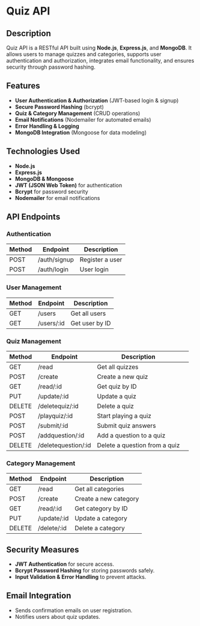 # Quiz API

## Description

Quiz API is a RESTful API built using **Node.js**, **Express.js**, and **MongoDB**. It allows users to manage quizzes and categories, supports user authentication and authorization, integrates email functionality, and ensures security through password hashing.

## Features

- **User Authentication & Authorization** (JWT-based login & signup)
- **Secure Password Hashing** (bcrypt)
- **Quiz & Category Management** (CRUD operations)
- **Email Notifications** (Nodemailer for automated emails)
- **Error Handling & Logging**
- **MongoDB Integration** (Mongoose for data modeling)

## Technologies Used

- **Node.js**
- **Express.js**
- **MongoDB & Mongoose**
- **JWT (JSON Web Token)** for authentication
- **Bcrypt** for password security
- **Nodemailer** for email notifications

## API Endpoints

### Authentication

| Method | Endpoint       | Description     |
| ------ | -------------- | --------------- |
| POST   | /auth/signup | Register a user |
| POST   | /auth/login  | User login      |

### User Management

| Method | Endpoint     | Description    |
| ------ | ------------ | -------------- |
| GET    | /users     | Get all users  |
| GET    | /users/:id | Get user by ID |

### Quiz Management

| Method | Endpoint             | Description                   |   |
| ------ | -------------------- | ----------------------------- | - |
| GET    | /read                | Get all quizzes               |   |
| POST   | /create              | Create a new quiz             |   |
| GET    | /read/:id            | Get quiz by ID                |   |
| PUT    | /update/:id          | Update a quiz                 |   |
| DELETE | /deletequiz/:id      | Delete a quiz                 |   |
| POST   | /playquiz/:id        | Start playing a quiz          |   |
| POST   | /submit/:id          | Submit quiz answers           |   |
| POST   | /addquestion/:id     | Add a question to a quiz      |   |
| DELETE | /deletequestion/:id  | Delete a question from a quiz |   |

### Category Management

| Method | Endpoint     | Description           |
| ------ | ------------ | --------------------- |
| GET    | /read        | Get all categories    |
| POST   | /create      | Create a new category |
| GET    | /read/:id    | Get category by ID    |
| PUT    | /update/:id  | Update a category     |
| DELETE | /delete/:id  | Delete a category     |

## Security Measures

- **JWT Authentication** for secure access.
- **Bcrypt Password Hashing** for storing passwords safely.
- **Input Validation & Error Handling** to prevent attacks.

## Email Integration

- Sends confirmation emails on user registration.
- Notifies users about quiz updates.

